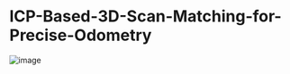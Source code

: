 # ICP-Based-3D-Scan-Matching-for-Precise-Odometry

![image](https://github.com/user-attachments/assets/099ae62f-7935-4ee6-9b86-9e39fb1f021e)

